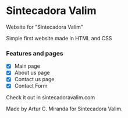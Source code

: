 # Sintecadora Valim
Website for "Sintecadora Valim"


Simple first website made in HTML and CSS

### Features and pages


- [x] Main page
- [x] About us page
- [x] Contact us page
- [x] Contact Form

Check it out in sintecadoravalim.com

Made by Artur C. Miranda for Sintecadora Valim.
